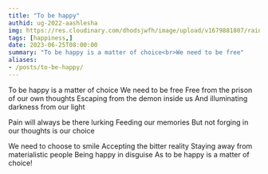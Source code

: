 ```yaml
---
title: "To be happy"
authid: ug-2022-aashlesha
img: https://res.cloudinary.com/dhodsjwfh/image/upload/v1679881807/rainbow_dxyiz6.jpg
tags: [happiness,]
date: 2023-06-25T08:00:00
summary: "To be happy is a matter of choice<br>We need to be free"
aliases:
- /posts/to-be-happy/
---
```



To be happy is a matter of choice
We need to be free
Free from the prison of our own thoughts
Escaping from the demon inside us
And illuminating darkness from our light

Pain will always be there lurking
Feeding our memories
But not forging in our thoughts is our choice

We need to choose to smile
Accepting the bitter reality
Staying away from materialistic people
Being happy in disguise
As to be happy is a matter of choice!
